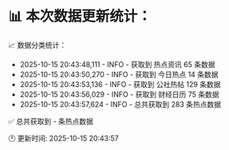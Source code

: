 📊 本次数据更新统计：
==========================

📈 数据分类统计：
- 2025-10-15 20:43:48,111 - INFO - 获取到 热点资讯 65 条数据
- 2025-10-15 20:43:50,270 - INFO - 获取到 今日热点 14 条数据
- 2025-10-15 20:43:53,136 - INFO - 获取到 公社热帖 129 条数据
- 2025-10-15 20:43:56,029 - INFO - 获取到 财经日历 75 条数据
- 2025-10-15 20:43:57,624 - INFO - 总共获取到 283 条热点数据

✅ 总共获取到 - 条热点数据

🕐 更新时间: 2025-10-15 20:43:57
